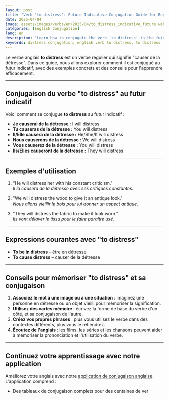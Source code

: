 ```yaml
---
layout: post 
title: "Verb 'to distress': Future Indicative Conjugation Guide for Beginners"
date: 2025-04-04
image: assets/images/verbs/en/2025/04/to_distress_indicative_future.webp
categories: [English Conjugation]
lang: en 
description: "Learn how to conjugate the verb 'to distress' in the future indicative in English. This guide is perfect for beginners who want to use 'to distress' correctly, with examples, common expressions, and practical tips."
keywords: distress conjugation, english verb to distress, to distress future indicative, english conjugation, learn english
---
```


Le verbe anglais **to distress** est un verbe régulier qui signifie "causer de la détresse". Dans ce guide, nous allons explorer comment il est conjugué au futur indicatif, avec des exemples concrets et des conseils pour l'apprendre efficacement.


---

## Conjugaison du verbe "to distress" au futur indicatif

Voici comment se conjugue **to distress** au futur indicatif :

- **Je causerai de la détresse :** I will distress
- **Tu causeras de la détresse :** You will distress
- **Il/Elle causera de la détresse :** He/She/It will distress
- **Nous causerons de la détresse :** We will distress
- **Vous causerez de la détresse :** You will distress
- **Ils/Elles causeront de la détresse :** They will distress

---

## Exemples d'utilisation

1. "He will distress her with his constant criticism."  
   _Il la causera de la détresse avec ses critiques constantes._

2. "We will distress the wood to give it an antique look."  
   _Nous allons vieillir le bois pour lui donner un aspect antique._

3. "They will distress the fabric to make it look worn."  
   _Ils vont délaver le tissu pour le faire paraître usé._

---

## Expressions courantes avec "to distress"

- **To be in distress** – être en détresse
- **To cause distress** – causer de la détresse

---

## Conseils pour mémoriser "to distress" et sa conjugaison

1. **Associez le mot à une image ou à une situation** : imaginez une personne en détresse ou un objet vieilli pour mémoriser la signification.
2. **Utilisez des cartes mémoire** : écrivez la forme de base du verbe d'un côté, et sa conjugaison de l'autre.
3. **Créez vos propres phrases** : plus vous utilisez le verbe dans des contextes différents, plus vous le retiendrez.
4. **Écoutez de l'anglais** : les films, les séries et les chansons peuvent aider à mémoriser la prononciation et l'utilisation du verbe.

---

## Continuez votre apprentissage avec notre application

Améliorez votre anglais avec notre [application de conjugaison anglaise]({{site.appStore.en}}). L'application comprend :

- Des tableaux de conjugaison complets pour des centaines de ver